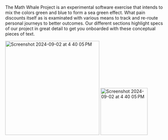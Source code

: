 The Math Whale Project is an experimental software 
exercise that intends to mix the colors green and blue to 
form a sea green effect. What pain discounts itself as is 
examinated with various means to track and re-route 
personal journeys to better outcomes. Our different 
sections highlight specs of our project in great detail to 
get you onboarded with these conceptual pieces of text.

<img width="300" alt="Screenshot 2024-09-02 at 4 40 05 PM" src="https://github.com/user-attachments/assets/f21b4a66-e2f6-411e-a00d-ac237674195f">
<img width="150" alt="Screenshot 2024-09-02 at 4 40 05 PM" src="https://github.com/user-attachments/assets/067c676c-d730-40ad-8d57-b9d1de9dc083">

